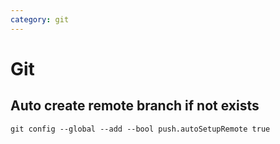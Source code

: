 ```yaml
---
category: git
---
```

# Git

## Auto create remote branch if not exists

`git config --global --add --bool push.autoSetupRemote true`